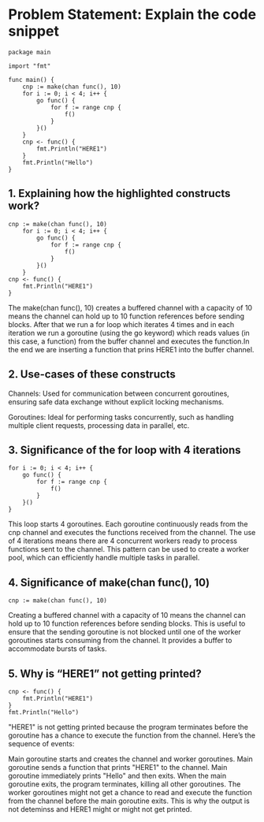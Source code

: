 # Problem Statement: Explain the code snippet


```
package main

import "fmt"

func main() {
    cnp := make(chan func(), 10)
    for i := 0; i < 4; i++ {
        go func() {
            for f := range cnp {
                f()
            }
        }()
    }
    cnp <- func() {
        fmt.Println("HERE1")
    }
    fmt.Println("Hello")
}

```

## 1. Explaining how the highlighted constructs work?

```
cnp := make(chan func(), 10)
    for i := 0; i < 4; i++ {
        go func() {
            for f := range cnp {
                f()
            }
        }()
    }
cnp <- func() {
    fmt.Println("HERE1")
}

```

The make(chan func(), 10) creates a buffered channel with a capacity of 10 means the channel can hold up to 10 function references before sending blocks. After that we run a for loop which iterates 4 times and in each iteration we run a goroutine (using the go keyword) which reads values (in this case, a function) from the buffer channel and executes the function.In the end we are inserting a function that prins HERE1 into the buffer channel.



## 2. Use-cases of these constructs

Channels: Used for communication between concurrent goroutines, ensuring safe data exchange without explicit locking mechanisms.

Goroutines: Ideal for performing tasks concurrently, such as handling multiple client requests, processing data in parallel, etc.


## 3. Significance of the for loop with 4 iterations

```
for i := 0; i < 4; i++ {
    go func() {
        for f := range cnp {
            f()
        }
    }()
}

```

This loop starts 4 goroutines. Each goroutine continuously reads from the cnp channel and executes the functions received from the channel. The use of 4 iterations means there are 4 concurrent workers ready to process functions sent to the channel. This pattern can be used to create a worker pool, which can efficiently handle multiple tasks in parallel.


## 4. Significance of make(chan func(), 10)

```
cnp := make(chan func(), 10)

```

Creating a buffered channel with a capacity of 10 means the channel can hold up to 10 function references before sending blocks. This is useful to ensure that the sending goroutine is not blocked until one of the worker goroutines starts consuming from the channel. It provides a buffer to accommodate bursts of tasks.

## 5. Why is “HERE1” not getting printed?

```
cnp <- func() {
    fmt.Println("HERE1")
}
fmt.Println("Hello")

```

"HERE1" is not getting printed because the program terminates before the goroutine has a chance to execute the function from the channel. Here’s the sequence of events:

   Main goroutine starts and creates the channel and worker goroutines.
   Main goroutine sends a function that prints "HERE1" to the channel.
   Main goroutine immediately prints "Hello" and then exits.
   When the main goroutine exits, the program terminates, killing all other goroutines. The worker goroutines might not get a chance to read and execute the function from the channel before the main goroutine exits. This is why the output is not deteminss and HERE1 might or might not get printed.